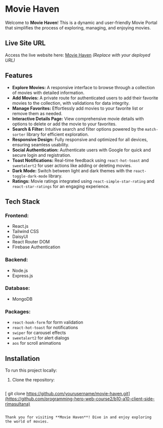 # Movie Haven

Welcome to **Movie Haven**! This is a dynamic and user-friendly Movie Portal that simplifies the process of exploring, managing, and enjoying movies.

## Live Site URL
Access the live website here: [Movie Haven](#) *(Replace with your deployed URL)*

## Features

- **Explore Movies:** A responsive interface to browse through a collection of movies with detailed information.
- **Add Movies:** A private route for authenticated users to add their favorite movies to the collection, with validations for data integrity.
- **Manage Favorites:** Effortlessly add movies to your favorite list or remove them as needed.
- **Interactive Details Page:** View comprehensive movie details with options to delete or add the movie to your favorites.
- **Search & Filter:** Intuitive search and filter options powered by the `match-sorter` library for efficient exploration.
- **Responsive Design:** Fully responsive and optimized for all devices, ensuring seamless usability.
- **Social Authentication:** Authenticate users with Google for quick and secure login and registration.
- **Toast Notifications:** Real-time feedback using `react-hot-toast` and `sweetalert2` for user actions like adding or deleting movies.
- **Dark Mode:** Switch between light and dark themes with the `react-toggle-dark-mode` library.
- **Ratings:** Movie ratings integrated using `react-simple-star-rating` and `react-star-ratings` for an engaging experience.

## Tech Stack

### Frontend:
- React.js
- Tailwind CSS
- DaisyUI
- React Router DOM
- Firebase Authentication

### Backend:
- Node.js
- Express.js

### Database:
- MongoDB

### Packages:
- `react-hook-form` for form validation
- `react-hot-toast` for notifications
- `swiper` for carousel effects
- `sweetalert2` for alert dialogs
- `aos` for scroll animations

## Installation

To run this project locally:

1. Clone the repository:
   ```bash
  [ git clone https://github.com/yourusername/movie-haven.git](https://github.com/programming-hero-web-course2/b10-a10-client-side-rimasultana)
   ```

Thank you for visiting **Movie Haven**! Dive in and enjoy exploring the world of movies.

